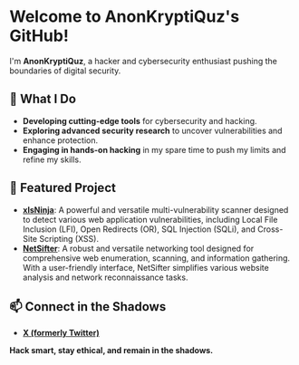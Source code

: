 # Welcome to AnonKryptiQuz's GitHub!

I'm **AnonKryptiQuz**, a hacker and cybersecurity enthusiast pushing the boundaries of digital security.

## 🔧 What I Do
- **Developing cutting-edge tools** for cybersecurity and hacking.
- **Exploring advanced security research** to uncover vulnerabilities and enhance protection.
- **Engaging in hands-on hacking** in my spare time to push my limits and refine my skills.

## 🌟 Featured Project
- **[xlsNinja](https://github.com/coffinsp/lostools)**: A powerful and versatile multi-vulnerability scanner designed to detect various web application vulnerabilities, including Local File Inclusion (LFI), Open Redirects (OR), SQL Injection (SQLi), and Cross-Site Scripting (XSS).
- **[NetSifter](https://github.com/coffinsp/LostXtools)**: A robust and versatile networking tool designed for comprehensive web enumeration, scanning, and information gathering. With a user-friendly interface, NetSifter simplifies various website analysis and network reconnaissance tasks.

## 📫 Connect in the Shadows
- **[X (formerly Twitter)](https://x.com/AnonKryptiQuz)**

**Hack smart, stay ethical, and remain in the shadows.**
